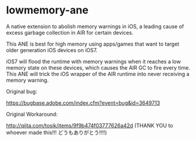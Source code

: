 lowmemory-ane
=============

A native extension to abolish memory warnings in iOS, a leading cause of excess garbage collection in AIR for certain devices.

This ANE is best for high memory using apps/games that want to target older generation iOS devices on iOS7.

iOS7 will flood the runtime with memory warnings when it reaches a low memory state on these devices, which causes the AIR GC to fire every time. This ANE will trick the iOS wrapper of the AIR runtime into never receiving a memory warning.

Original bug:

https://bugbase.adobe.com/index.cfm?event=bug&id=3649713

Original Workaround: 

http://qiita.com/tosik/items/9f9b474f03777626a42d (THANK YOU to whoever made this!!! どうもありがとう!!!!)

